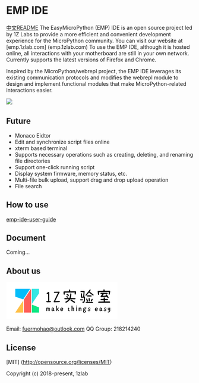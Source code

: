 # EMP IDE
[中文README](https://github.com/Fuermohao/EMP-IDE/blob/master/README_CN.md)
The EasyMicroPython (EMP) IDE is an open source project led by 1Z Labs to provide a more efficient and convenient development experience for the MicroPython community. You can visit our website at [emp.1zlab.com] (emp.1zlab.com) To use the EMP IDE, although it is hosted online, all interactions with your motherboard are still in your own network. Currently supports the latest versions of Firefox and Chrome.

Inspired by the MicroPython/webrepl project, the EMP IDE leverages its existing communication protocols and modifies the webrepl module to design and implement functional modules that make MicroPython-related interactions easier.

![](http://src.1zlab.com/empide-guide/connected.png)

## Future

- Monaco Eidtor
- Edit and synchronize script files online
- xterm based terminal
- Supports necessary operations such as creating, deleting, and renaming file directories
- Support one-click running script
- Display system firmware, memory status, etc.
- Multi-file bulk upload, support drag and drop upload operation
- File search

## How to use

[emp-ide-user-guide](http://1zlab.com/doc/emp)


## Document

Coming...

## About us
![Logo](./static/image/logo.png)

Email: fuermohao@outlook.com
QQ Group: 218214240 

## License

[MIT] (http://opensource.org/licenses/MIT)

Copyright (c) 2018-present, 1zlab